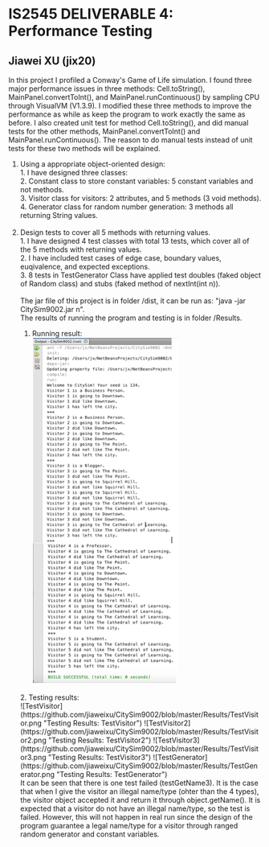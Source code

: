 
# IS2545 DELIVERABLE 4: Performance Testing 
## Jiawei XU (jix20)

In this project I profiled a Conway's Game of Life simulation. I found three major performance issues in three methods: Cell.toString(), MainPanel.convertToInt(), and MainPanel.runContinuous() by sampling CPU through VisualVM (V1.3.9). I modified these three methods to improve the performance as while as keep the program to work exactly the same as before. I also created unit test for method Cell.toString(), and did manual tests for the other methods, MainPanel.convertToInt() and MainPanel.runContinuous(). The reason to do manual tests instead of unit tests for these two methods will be explained.</br>
<ol>
<li>Using a appropriate object-oriented design:</br></li>
1. I have designed three classes: </br>
2. Constant class to store constant variables: 5 constant variables and not methods.</br>
3. Visitor class for visitors: 2 attributes, and 5 methods (3 void methods). </br>
4. Generator class for random number generation: 3 methods all returning String values.</br>
</br>
<Li>Design tests to cover all 5 methods with returning values.</br></li>
1. I have designed 4 test classes with total 13 tests, which cover all of the 5 methods with returning values.</br>
2. I have included test cases of edge case, boundary values, euqivalence, and expected exceptions.</br>
3. 8 tests in TestGenerator Class have applied test doubles (faked object of Random class) and stubs (faked method of nextInt(int n)).</br>
</br>
The jar file of this project is in folder /dist, it can be run as: "java -jar CitySim9002.jar n". </br>
The results of running the program and testing is in folder /Results.</br>

1. Running result:</br>
![running result](https://github.com/jiaweixu/CitySim9002/blob/master/Results/result_screen_shot.png "Running Results")
</br>
2. Testing results:</br>
![TestVisitor](https://github.com/jiaweixu/CitySim9002/blob/master/Results/TestVisitor.png "Testing Results: TestVisitor")
![TestVisitor2](https://github.com/jiaweixu/CitySim9002/blob/master/Results/TestVisitor2.png "Testing Results: TestVisitor2")
![TestVisitor3](https://github.com/jiaweixu/CitySim9002/blob/master/Results/TestVisitor3.png "Testing Results: TestVisitor3")
![TestGenerator](https://github.com/jiaweixu/CitySim9002/blob/master/Results/TestGenerator.png "Testing Results: TestGenerator")
</br>
It can be seen that there is one test failed (testGetName3). It is the case that when I give the visitor an illegal name/type (ohter than the 4 types), the visitor object accepted it and return it through object.getName(). It is expected that a visitor do not have an illegal name/type, so the test is failed. However, this will not happen in real run since the design of the program guarantee a legal name/type for a visitor through ranged random generator and constant variables.</br>
